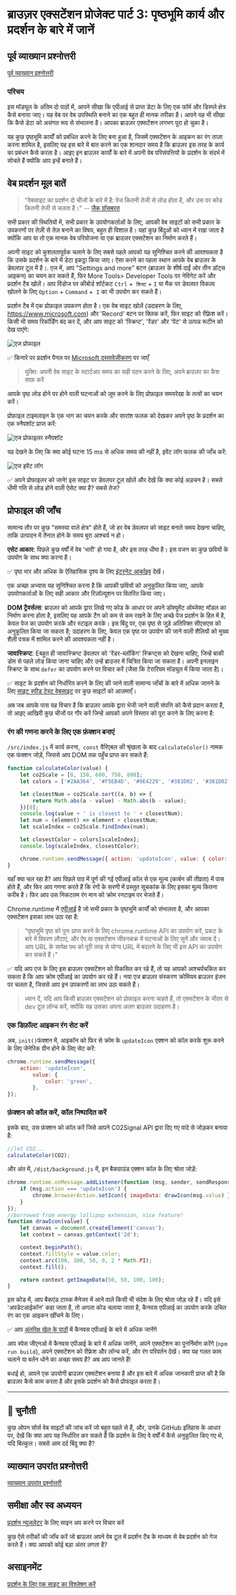 # ब्राउज़र एक्सटेंशन प्रोजेक्ट पार्ट 3: पृष्ठभूमि कार्य और प्रदर्शन के बारे में जानें

## पूर्व व्याख्यान प्रश्नोत्तरी

[पूर्व व्याख्यान प्रश्नोत्तरी](https://nice-beach-0fe9e9d0f.azurestaticapps.net/quiz/27?loc=hi)

### परिचय

इस मॉड्यूल के अंतिम दो पाठों में, आपने सीखा कि एपीआई से प्राप्त डेटा के लिए एक फॉर्म और डिस्प्ले क्षेत्र कैसे बनाया जाए। यह वेब पर वेब उपस्थिति बनाने का एक बहुत ही मानक तरीका है। आपने यह भी सीखा कि कैसे डेटा को असंगत रूप से संभालना है। आपका ब्राउज़र एक्सटेंशन लगभग पूरा हो चुका है।

यह कुछ पृष्ठभूमि कार्यों को प्रबंधित करने के लिए बना हुआ है, जिसमें एक्सटेंशन के आइकन का रंग ताज़ा करना शामिल है, इसलिए यह इस बारे में बात करने का एक शानदार समय है कि ब्राउज़र इस तरह के कार्य का प्रबंधन कैसे करता है। आइए इन ब्राउज़र कार्यों के बारे में अपनी वेब परिसंपत्तियों के प्रदर्शन के संदर्भ में सोचते हैं क्योंकि आप इन्हें बनाते हैं।

## वेब प्रदर्शन मूल बातें

> "वेबसाइट का प्रदर्शन दो चीजों के बारे में है: पेज कितनी तेजी से लोड होता है, और उस पर कोड कितनी तेजी से चलता है।" -- [जैक ग्रॉसबरत](https://www.smashingmagazine.com/2012/06/javascript-profiling-chrome-developer-tools/)

सभी प्रकार की स्थितियों में, सभी प्रकार के उपयोगकर्ताओं के लिए, आपकी वेब साइटों को सभी प्रकार के उपकरणों पर तेज़ी से तेज़ बनाने का विषय, बहुत ही विशाल है। यहां कुछ बिंदुओं को ध्यान में रखा जाता है क्योंकि आप या तो एक मानक वेब परियोजना या एक ब्राउज़र एक्सटेंशन का निर्माण करते हैं।

अपनी साइट को कुशलतापूर्वक चलाने के लिए सबसे पहले आपको यह सुनिश्चित करने की आवश्यकता है कि उसके प्रदर्शन के बारे में डेटा इकट्ठा किया जाए। ऐसा करने का पहला स्थान आपके वेब ब्राउज़र के डेवलपर टूल में है।. एज में, आप "Settings and more" बटन (ब्राउज़र के शीर्ष दाईं ओर तीन डॉट्स आइकन) का चयन कर सकते हैं, फिर More Tools> Developer Tools पर नेविगेट करें और प्रदर्शन टैब खोलें। आप विंडोज पर कीबोर्ड शॉर्टकट `Ctrl` +` शिफ्ट` + `I` या मैक पर डेवलपर विकल्प खोलने के लिए `Option` + `Command` +` I` का भी उपयोग कर सकते हैं।

प्रदर्शन टैब में एक प्रोफ़ाइल उपकरण होता है। एक वेब साइट खोलें (उदाहरण के लिए, https://www.microsoft.com) और 'Record' बटन पर क्लिक करें, फिर साइट को रीफ़्रेश करें। किसी भी समय रिकॉर्डिंग बंद कर दें, और आप साइट को 'स्क्रिप्ट', 'रेंडर' और 'पेंट' से उत्पन्न रूटीन को देख पाएंगे:

![एज प्रोफाइल](../images/profiler.png)

✅ किनारे पर प्रदर्शन पैनल पर [Microsoft दस्तावेज़ीकरण](https://docs.microsoft.com/en-us/microsoft-edge/devtools-guide/performance?WT.mc_id=academy-13441-cxa) पर जाएँ

> युक्ति: अपनी वेब साइट के स्टार्टअप समय का सही पठन करने के लिए, अपने ब्राउज़र का कैश साफ़ करें

आपके पृष्ठ लोड होने पर होने वाली घटनाओं को ज़ूम करने के लिए प्रोफ़ाइल समयरेखा के तत्वों का चयन करें।

प्रोफ़ाइल टाइमलाइन के एक भाग का चयन करके और सारांश फलक को देखकर अपने पृष्ठ के प्रदर्शन का एक स्नैपशॉट प्राप्त करें:

![एज प्रोफाइलर स्नैपशॉट](../images/snapshot.png)

यह देखने के लिए कि क्या कोई घटना 15 ms से अधिक समय की नहीं है, इवेंट लॉग फलक की जाँच करें:

![एज इवेंट लॉग](../images/log.png)

✅ अपने प्रोफाइलर को जाने! इस साइट पर डेवलपर टूल खोलें और देखें कि क्या कोई अड़चन है। सबसे धीमी गति से लोड होने वाली ऐसेट क्या है? सबसे तेज?

## प्रोफाइल की जाँच

सामान्य तौर पर कुछ "समस्या वाले क्षेत्र" होते हैं, जो हर वेब डेवलपर को साइट बनाते समय देखना चाहिए, ताकि उत्पादन में तैनात होने के समय बुरा आश्चर्य न हो।

**एसेट आकार**: पिछले कुछ वर्षों में वेब 'भारी' हो गया है, और इस तरह धीमा है। इस वजन का कुछ छवियों के उपयोग के साथ क्या करना है।

✅ पृष्ठ भार और अधिक के ऐतिहासिक दृश्य के लिए [इंटरनेट आर्काइव](https://httparchive.org/reports/page-weight) देखें।

एक अच्छा अभ्यास यह सुनिश्चित करना है कि आपकी छवियों को अनुकूलित किया जाए, आपके उपयोगकर्ताओं के लिए सही आकार और रिज़ॉल्यूशन पर वितरित किया जाए।

**DOM ट्रैवर्सल्स**: ब्राउज़र को आपके द्वारा लिखे गए कोड के आधार पर अपने डॉक्यूमेंट ऑब्जेक्ट मॉडल का निर्माण करना होता है, इसलिए यह आपके टैग को कम से कम रखने के लिए अच्छे पेज प्रदर्शन के हित में है, केवल पेज का उपयोग करके और स्टाइल करके। इस बिंदु पर, एक पृष्ठ से जुड़े अतिरिक्त सीएसएस को अनुकूलित किया जा सकता है; उदाहरण के लिए, केवल एक पृष्ठ पर उपयोग की जाने वाली शैलियों को मुख्य शैली पत्रक में शामिल करने की आवश्यकता नहीं है।

**जावास्क्रिप्ट**: Eबहुत ही जावास्क्रिप्ट डेवलपर को 'रेंडर-ब्लॉकिंग' स्क्रिप्ट्स को देखना चाहिए, जिन्हें बाकी डोम से पहले लोड किया जाना चाहिए और उन्हें ब्राउजर में चित्रित किया जा सकता है। अपनी इनलाइन स्क्रिप्ट के साथ `defer` का उपयोग करने पर विचार करें (जैसा कि टेरारियम मॉड्यूल में किया जाता है)।

✅ साइट के प्रदर्शन को निर्धारित करने के लिए की जाने वाली सामान्य जाँचों के बारे में अधिक जानने के लिए [साइट स्पीड टेस्ट वेबसाइट](https://www.webpagetest.org/) पर कुछ साइटों को आज़माएँ।

अब जब आपके पास यह विचार है कि ब्राउज़र आपके द्वारा भेजी जाने वाली संपत्ति को कैसे प्रदान करता है, तो आइए आखिरी कुछ चीजों पर गौर करें जिन्हें आपको अपने विस्तार को पूरा करने के लिए करना है:

### रंग की गणना करने के लिए एक फ़ंक्शन बनाएं

`/src/index.js` में कार्य करना,` const` वैरिएबल की श्रृंखला के बाद `calculateColor()` नामक एक फंक्शन जोड़ें, जिससे आप DOM तक पहुँच प्राप्त कर सकते हैं:

```JavaScript
function calculateColor(value) {
	let co2Scale = [0, 150, 600, 750, 800];
	let colors = ['#2AA364', '#F5EB4D', '#9E4229', '#381D02', '#381D02'];

	let closestNum = co2Scale.sort((a, b) => {
		return Math.abs(a - value) - Math.abs(b - value);
	})[0];
	console.log(value + ' is closest to ' + closestNum);
	let num = (element) => element > closestNum;
	let scaleIndex = co2Scale.findIndex(num);

	let closestColor = colors[scaleIndex];
	console.log(scaleIndex, closestColor);

	chrome.runtime.sendMessage({ action: 'updateIcon', value: { color: closestColor } });
}
```

यहाँ क्या चल रहा है? आप पिछले पाठ में पूर्ण की गई एपीआई कॉल से एक मूल्य (कार्बन की तीव्रता) में पास होते हैं, और फिर आप गणना करते हैं कि रंगों के सरणी में प्रस्तुत सूचकांक के लिए इसका मूल्य कितना करीब है। फिर आप उस निकटतम रंग मान को क्रोम रनटाइम पर भेजते हैं।

Chrome.runtime में [एपीआई](https://developer.chrome.com/extensions/runtime) है जो सभी प्रकार के पृष्ठभूमि कार्यों को संभालता है, और आपका एक्सटेंशन इसका लाभ उठा रहा है:

> "पृष्ठभूमि पृष्ठ को पुनः प्राप्त करने के लिए chrome.runtime API का उपयोग करें, प्रकट के बारे में विवरण लौटाएं, और ऐप या एक्सटेंशन जीवनचक्र में घटनाओं के लिए सुनें और जवाब दें। आप URL के सापेक्ष पथ को पूरी तरह से योग्य URL में बदलने के लिए भी इस API का उपयोग कर सकते हैं।"

✅ यदि आप एज के लिए इस ब्राउज़र एक्सटेंशन को विकसित कर रहे हैं, तो यह आपको आश्चर्यचकित कर सकता है कि आप क्रोम एपीआई का उपयोग कर रहे हैं। नया एज ब्राउज़र संस्करण क्रोमियम ब्राउज़र इंजन पर चलता है, जिससे आप इन उपकरणों का लाभ उठा सकते हैं।

> ध्यान दें, यदि आप किसी ब्राउज़र एक्सटेंशन को प्रोफाइल करना चाहते हैं, तो एक्सटेंशन के भीतर से dev टूल लॉन्च करें, क्योंकि यह उसका अपना अलग ब्राउज़र उदाहरण है।

### एक डिफ़ॉल्ट आइकन रंग सेट करें

अब, `init()`फंक्शन में, आइकॉन को फिर से क्रोम के `updateIcon` एक्शन को कॉल करके शुरू करने के लिए जेनेरिक ग्रीन होने के लिए सेट करें:

```JavaScript
chrome.runtime.sendMessage({
	action: 'updateIcon',
		value: {
			color: 'green',
		},
});
```
### फ़ंक्शन को कॉल करें, कॉल निष्पादित करें

इसके बाद, उस फ़ंक्शन को कॉल करें जिसे आपने C02Signal API द्वारा दिए गए वादे से जोड़कर बनाया है:

```JavaScript
//let CO2...
calculateColor(CO2);
```

और अंत में, `/dist/background.js` में, इन बैकग्राउंड एक्शन कॉल के लिए श्रोता जोड़ें:

```JavaScript
chrome.runtime.onMessage.addListener(function (msg, sender, sendResponse) {
	if (msg.action === 'updateIcon') {
		chrome.browserAction.setIcon({ imageData: drawIcon(msg.value) });
	}
});
//borrowed from energy lollipop extension, nice feature!
function drawIcon(value) {
	let canvas = document.createElement('canvas');
	let context = canvas.getContext('2d');

	context.beginPath();
	context.fillStyle = value.color;
	context.arc(100, 100, 50, 0, 2 * Math.PI);
	context.fill();

	return context.getImageData(50, 50, 100, 100);
}
```
इस कोड में, आप बैकएंड टास्क मैनेजर में आने वाले किसी भी संदेश के लिए श्रोता जोड़ रहे हैं। यदि इसे 'अपडेटआईकॉन' कहा जाता है, तो अगला कोड चलाया जाता है, कैनवस एपीआई का उपयोग करके उचित रंग का एक आइकन खींचने के लिए।

✅ आप [अंतरिक्ष खेल के पाठों](../../../6-space-game/2-drawing-to-canvas/translations/README.hi.md) में कैनवस एपीआई के बारे में अधिक जानेंगे

आप स्पेस जीएनओ में कैनवस एपीआई के बारे में अधिक जानेंगे, अपने एक्सटेंशन का पुनर्निर्माण करेंगे (`npm run build`), अपने एक्सटेंशन को रीफ्रेश और लॉन्च करें, और रंग परिवर्तन देखें। क्या यह गलत काम चलाने या बर्तन धोने का अच्छा समय है? अब आप जानते हैं!

बधाई हो, आपने एक उपयोगी ब्राउज़र एक्सटेंशन बनाया है और इस बारे में अधिक जानकारी प्राप्त की है कि ब्राउज़र कैसे काम करता है और इसके प्रदर्शन को कैसे प्रोफाइल करता है।

---

## 🚀 चुनौती

कुछ ओपन सोर्स वेब साइटों की जांच करें जो बहुत पहले से हैं, और, उनके GitHub इतिहास के आधार पर, देखें कि क्या आप यह निर्धारित कर सकते हैं कि प्रदर्शन के लिए वे वर्षों में कैसे अनुकूलित किए गए थे, यदि बिल्कुल। सबसे आम दर्द बिंदु क्या है?

## व्याख्यान उपरांत प्रश्नोत्तरी

[व्याख्यान उपरांत प्रश्नोत्तरी](https://nice-beach-0fe9e9d0f.azurestaticapps.net/quiz/28?loc=hi)

## समीक्षा और स्व अध्ययन

[प्रदर्शन न्यूज़लेटर](https://perf.email/) के लिए साइन अप करने पर विचार करें

कुछ ऐसे तरीकों की जाँच करें जो ब्राउज़र अपने वेब टूल में प्रदर्शन टैब के माध्यम से वेब प्रदर्शन को गेज करते हैं। क्या आपको कोई बड़ा अंतर लगता है?

## असाइनमेंट

[प्रदर्शन के लिए एक साइट का विश्लेषण करें](assignment.hi.md)

